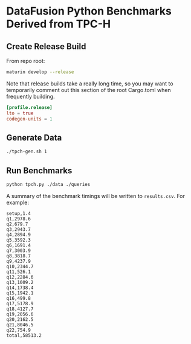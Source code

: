 <!---
  Licensed to the Apache Software Foundation (ASF) under one
  or more contributor license agreements.  See the NOTICE file
  distributed with this work for additional information
  regarding copyright ownership.  The ASF licenses this file
  to you under the Apache License, Version 2.0 (the
  "License"); you may not use this file except in compliance
  with the License.  You may obtain a copy of the License at

    http://www.apache.org/licenses/LICENSE-2.0

  Unless required by applicable law or agreed to in writing,
  software distributed under the License is distributed on an
  "AS IS" BASIS, WITHOUT WARRANTIES OR CONDITIONS OF ANY
  KIND, either express or implied.  See the License for the
  specific language governing permissions and limitations
  under the License.
-->

# DataFusion Python Benchmarks Derived from TPC-H

## Create Release Build

From repo root:

```bash
maturin develop --release
```

Note that release builds take a really long time, so you may want to temporarily comment out this section of the 
root Cargo.toml when frequently building.

```toml
[profile.release]
lto = true
codegen-units = 1
```

## Generate Data

```bash
./tpch-gen.sh 1
```

## Run Benchmarks

```bash
python tpch.py ./data ./queries
```

A summary of the benchmark timings will be written to `results.csv`. For example:

```csv
setup,1.4
q1,2978.6
q2,679.7
q3,2943.7
q4,2894.9
q5,3592.3
q6,1691.4
q7,3003.9
q8,3818.7
q9,4237.9
q10,2344.7
q11,526.1
q12,2284.6
q13,1009.2
q14,1738.4
q15,1942.1
q16,499.8
q17,5178.9
q18,4127.7
q19,2056.6
q20,2162.5
q21,8046.5
q22,754.9
total,58513.2
```